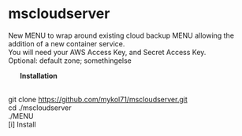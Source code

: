 # mscloudserver
New MENU to wrap around existing cloud backup MENU allowing the addition of a new container service.<br>
You will need your AWS Access Key, and Secret Access Key.<br>
Optional: default zone; somethingelse<br>

<b><ul>Installation</ul></b><br>
git clone https://github.com/mykol71/mscloudserver.git<br>
cd ./mscloudserver<br>
./MENU<br>
[i] Install<br>
